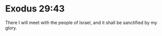 # Exodus 29:43

There I will meet with the people of Israel, and it shall be sanctified by my glory.
